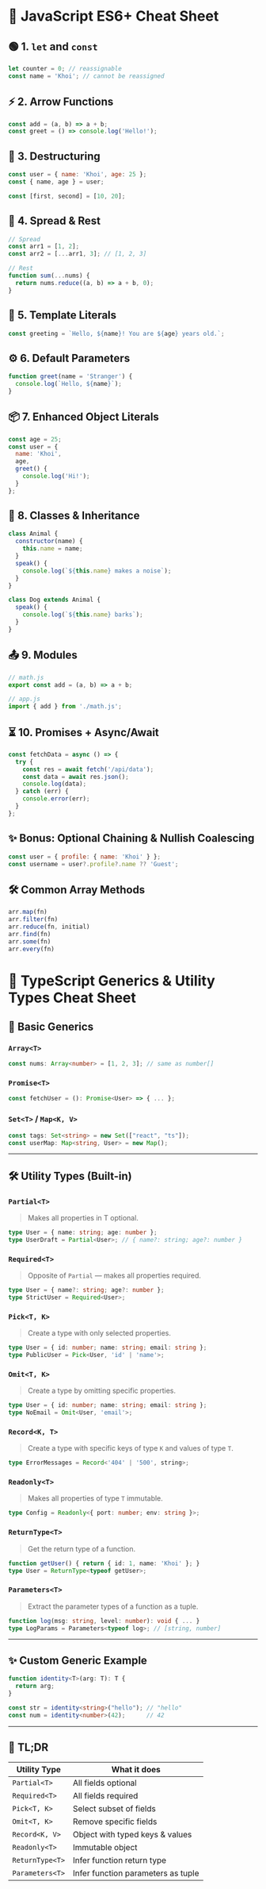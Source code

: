 # 🧠 JavaScript ES6+ Cheat Sheet

## 🟢 1. `let` and `const`
```js
let counter = 0; // reassignable
const name = 'Khoi'; // cannot be reassigned
```

## ⚡ 2. Arrow Functions
```js
const add = (a, b) => a + b;
const greet = () => console.log('Hello!');
```

## 🎁 3. Destructuring
```js
const user = { name: 'Khoi', age: 25 };
const { name, age } = user;

const [first, second] = [10, 20];
```

## 🧬 4. Spread & Rest
```js
// Spread
const arr1 = [1, 2];
const arr2 = [...arr1, 3]; // [1, 2, 3]

// Rest
function sum(...nums) {
  return nums.reduce((a, b) => a + b, 0);
}
```

## 📝 5. Template Literals
```js
const greeting = `Hello, ${name}! You are ${age} years old.`;
```

## ⚙️ 6. Default Parameters
```js
function greet(name = 'Stranger') {
  console.log(`Hello, ${name}`);
}
```

## 📦 7. Enhanced Object Literals
```js
const age = 25;
const user = {
  name: 'Khoi',
  age,
  greet() {
    console.log('Hi!');
  }
};
```

## 🧱 8. Classes & Inheritance
```js
class Animal {
  constructor(name) {
    this.name = name;
  }
  speak() {
    console.log(`${this.name} makes a noise`);
  }
}

class Dog extends Animal {
  speak() {
    console.log(`${this.name} barks`);
  }
}
```

## 📤 9. Modules
```js
// math.js
export const add = (a, b) => a + b;

// app.js
import { add } from './math.js';
```

## ⏳ 10. Promises + Async/Await
```js
const fetchData = async () => {
  try {
    const res = await fetch('/api/data');
    const data = await res.json();
    console.log(data);
  } catch (err) {
    console.error(err);
  }
};
```

## ✨ Bonus: Optional Chaining & Nullish Coalescing
```js
const user = { profile: { name: 'Khoi' } };
const username = user?.profile?.name ?? 'Guest';
```

## 🛠️ Common Array Methods
```js
arr.map(fn)
arr.filter(fn)
arr.reduce(fn, initial)
arr.find(fn)
arr.some(fn)
arr.every(fn)
```
# 🧠 TypeScript Generics & Utility Types Cheat Sheet

## 🔷 Basic Generics

### `Array<T>`
```ts
const nums: Array<number> = [1, 2, 3]; // same as number[]
```

### `Promise<T>`
```ts
const fetchUser = (): Promise<User> => { ... };
```

### `Set<T>` / `Map<K, V>`
```ts
const tags: Set<string> = new Set(["react", "ts"]);
const userMap: Map<string, User> = new Map();
```

---

## 🛠️ Utility Types (Built-in)

### `Partial<T>`
> Makes all properties in T optional.
```ts
type User = { name: string; age: number };
type UserDraft = Partial<User>; // { name?: string; age?: number }
```

### `Required<T>`
> Opposite of `Partial` — makes all properties required.
```ts
type User = { name?: string; age?: number };
type StrictUser = Required<User>;
```

### `Pick<T, K>`
> Create a type with only selected properties.
```ts
type User = { id: number; name: string; email: string };
type PublicUser = Pick<User, 'id' | 'name'>;
```

### `Omit<T, K>`
> Create a type by omitting specific properties.
```ts
type User = { id: number; name: string; email: string };
type NoEmail = Omit<User, 'email'>;
```

### `Record<K, T>`
> Create a type with specific keys of type `K` and values of type `T`.
```ts
type ErrorMessages = Record<'404' | '500', string>;
```

### `Readonly<T>`
> Makes all properties of type `T` immutable.
```ts
type Config = Readonly<{ port: number; env: string }>;
```

### `ReturnType<T>`
> Get the return type of a function.
```ts
function getUser() { return { id: 1, name: 'Khoi' }; }
type User = ReturnType<typeof getUser>;
```

### `Parameters<T>`
> Extract the parameter types of a function as a tuple.
```ts
function log(msg: string, level: number): void { ... }
type LogParams = Parameters<typeof log>; // [string, number]
```

---

## ✨ Custom Generic Example

```ts
function identity<T>(arg: T): T {
  return arg;
}

const str = identity<string>("hello"); // "hello"
const num = identity<number>(42);      // 42
```

---

## 🧠 TL;DR

| Utility Type    | What it does                          |
|-----------------|----------------------------------------|
| `Partial<T>`    | All fields optional                    |
| `Required<T>`   | All fields required                    |
| `Pick<T, K>`    | Select subset of fields                |
| `Omit<T, K>`    | Remove specific fields                 |
| `Record<K, V>`  | Object with typed keys & values        |
| `Readonly<T>`   | Immutable object                       |
| `ReturnType<T>` | Infer function return type             |
| `Parameters<T>` | Infer function parameters as tuple     |

